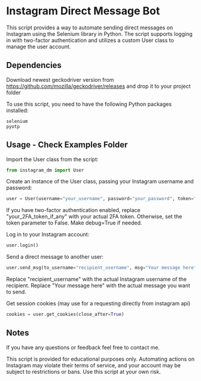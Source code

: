 # Instagram Direct Message Bot

This script provides a way to automate sending direct messages on Instagram using the Selenium library in Python. The script supports logging in with two-factor authentication and utilizes a custom User class to manage the user account.

## Dependencies

Download newest geckodriver version from 
    https://github.com/mozilla/geckodriver/releases 
and drop it to your project folder


To use this script, you need to have the following Python packages installed:

    selenium
    pyotp


## Usage - Check Examples Folder

Import the User class from the script:
````py
from instagram_dm import User
````

Create an instance of the User class, passing your Instagram username and password:

````py
user = User(username="your_username", password="your_password", token="your_2FA_token_if_any", debug=False)
````
If you have two-factor authentication enabled, replace "your_2FA_token_if_any" with your actual 2FA token. Otherwise, set the token parameter to False. Make debug=True if needed.

Log in to your Instagram account:

````py
user.login()
````

Send a direct message to another user:
```py
user.send_msg(to_username="recipient_username", msg="Your message here")
````
Replace "recipient_username" with the actual Instagram username of the recipient.
Replace "Your message here" with the actual message you want to send.


Get session cookies (may use for a requesting directly from instagram api)
````py
cookies = user.get_cookies(close_after=True)
````

## Notes
If you have any questions or feedback feel free to contact me.

This script is provided for educational purposes only. Automating actions on Instagram may violate their terms of service, and your account may be subject to restrictions or bans. Use this script at your own risk.


